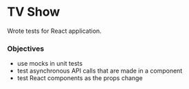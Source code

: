# TV Show

Wrote tests for React application.

### Objectives

- use mocks in unit tests
- test asynchronous API calls that are made in a component
- test React components as the props change

